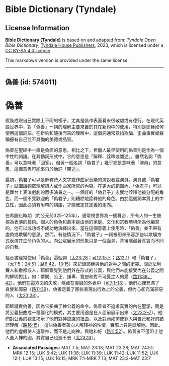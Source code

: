 # Bible Dictionary (Tyndale)

## License Information

**Bible Dictionary (Tyndale)** is based on and adapted from: _Tyndale Open Bible Dictionary_, [Tyndale House Publishers](https://tyndaleopenresources.com/), 2023, which is licensed under a [CC BY-SA 4.0 license](https://creativecommons.org/licenses/by-sa/4.0/legalcode.en).

This markdown version is provided under the same license.



--------------------------------

## 偽善 (id: 574011)

偽善
==

假裝成跟自己實際上不同的樣子，尤其是裝作表面看來很敬虔或有德行。在現代英語世界中，對「偽善」一詞的理解主要來自於其在新約中的使用，特別是耶穌如何使用這個詞語。在新約和隨後而來的理解中，這個詞通常意指欺騙、歪曲事實或聲稱擁有自己並不具備的美德或品質。

偽善在聖經中一直是負面的意思，相比之下，希臘人最早使用的偽善則是作為一個中性的詞語。在其動詞形式中，它的意思是「解釋、詮釋或闡述」。雖然名詞「偽善」可以意味著「回答」，但另一個名詞「偽君子」幾乎總是意味著「演員」的意思，這個意思可能來自於動詞「闡述」。

最初，偽君子可以是解釋詩人文字或作曲家音樂的演說者或演員。演員或「偽君子」試圖讓觀眾理解詩人或作曲家所寫的內容。在更大的範圍內，「偽君子」可以是舞台上表演戲劇的眾多演員之一。一個好的「偽君子」忠實地詮釋他被分配的角色，而一個不受歡迎的「偽君子」則糟糕地詮釋他的角色。由於這個詞本質上的中立性，因此必須有附帶的詞語，才能確定其定義的走向。

在希臘化時期（約公元前325–125年），通常視世界為一個舞台，所有人的一生被視為表演的藝術。個人的角色和劇本是由他的家庭、文化和宗教環境所為他編寫的，他可以成功或不成功地演繹出來。當在這個意義上使用時，「偽善」並不帶有虛偽或欺騙的意思。然而，有些情況下，「偽君子」一詞被用來形容那些以欺騙方式表演其生命角色的人。向公眾展示的形象只是一個面具，背後隱藏著真實而不同的自我。

福音書經常使用「偽善」這個詞（[太23:28](https://ref.ly/Matt23:28)；[可12:15下](https://ref.ly/Mark12:15)；[路12:1](https://ref.ly/Luke12:1)）和「偽君子」（[太7:5](https://ref.ly/Matt7:5)；[24:51](https://ref.ly/Matt24:51)；[路6:42](https://ref.ly/Luke6:42)，[13:15](https://ref.ly/Luke13:15)）來記錄耶穌與他的對手之間的衝突。關於法利賽人和撒都該人，耶穌察覺到他們外在形式的公義，與他們未能接受內在公義之間的鮮明對比，如：憐憫、公正、謙卑、寬恕和對不可愛之人的愛（[路11:38、42](https://ref.ly/Luke11:38,Luke11:42)）。他們在這方面的失敗，隱藏在虔誠的外表中（[可7:1–13](https://ref.ly/Mark7:1-Mark7:13)），他們心裡充滿了貪婪和邪惡（[路11:39](https://ref.ly/Luke11:39)）。偽善定義了那些表現出行為上的公義，但內心卻充滿邪惡的人（[太23:28](https://ref.ly/Matt23:28)）。

耶穌譴責偽善，因為它扭曲了神公義的命令。偽善者不追求真實的內在聖潔，而是將公義扭曲成一種僵化的模式，其主要用途是在人面前展示出來（[太23:2–7](https://ref.ly/Matt23:2-Matt23:7)）。他們對公義的觀念揭示了他們對神認識的扭曲，以及對祂如何使罪人與自己和好的錯誤理解（[路16:15](https://ref.ly/Luke16:15)）。這些偽善者雖向人解釋神的性情，實際上只是誤解祂。因此，他們的虛假使人遠離神，而不是走向神，與祂和好（[路11:52](https://ref.ly/Luke11:52)）。偽善者不僅阻止他人進入神的國，其實自己也進不去（[太23:13](https://ref.ly/Matt23:13)）。

* **Associated Passages:** MAT 7:5; MAT 23:13; MAT 23:28; MAT 24:51; MRK 12:15; LUK 6:42; LUK 11:38; LUK 11:39; LUK 11:42; LUK 11:52; LUK 12:1; LUK 13:15; LUK 16:15; MRK 7:1–MRK 7:13; MAT 23:2–MAT 23:7

